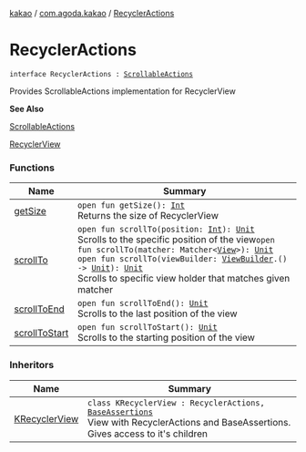 [kakao](../../index.md) / [com.agoda.kakao](../index.md) / [RecyclerActions](.)

# RecyclerActions

`interface RecyclerActions : `[`ScrollableActions`](../-scrollable-actions/index.md)

Provides ScrollableActions implementation for RecyclerView

**See Also**

[ScrollableActions](../-scrollable-actions/index.md)

[RecyclerView](https://developer.android.com/reference/android/support/v7/widget/RecyclerView.html)

### Functions

| Name | Summary |
|---|---|
| [getSize](get-size.md) | `open fun getSize(): `[`Int`](https://kotlinlang.org/api/latest/jvm/stdlib/kotlin/-int/index.html)<br>Returns the size of RecyclerView |
| [scrollTo](scroll-to.md) | `open fun scrollTo(position: `[`Int`](https://kotlinlang.org/api/latest/jvm/stdlib/kotlin/-int/index.html)`): `[`Unit`](https://kotlinlang.org/api/latest/jvm/stdlib/kotlin/-unit/index.html)<br>Scrolls to the specific position of the view`open fun scrollTo(matcher: Matcher<`[`View`](https://developer.android.com/reference/android/view/View.html)`>): `[`Unit`](https://kotlinlang.org/api/latest/jvm/stdlib/kotlin/-unit/index.html)<br>`open fun scrollTo(viewBuilder: `[`ViewBuilder`](../-view-builder/index.md)`.() -> `[`Unit`](https://kotlinlang.org/api/latest/jvm/stdlib/kotlin/-unit/index.html)`): `[`Unit`](https://kotlinlang.org/api/latest/jvm/stdlib/kotlin/-unit/index.html)<br>Scrolls to specific view holder that matches given matcher |
| [scrollToEnd](scroll-to-end.md) | `open fun scrollToEnd(): `[`Unit`](https://kotlinlang.org/api/latest/jvm/stdlib/kotlin/-unit/index.html)<br>Scrolls to the last position of the view |
| [scrollToStart](scroll-to-start.md) | `open fun scrollToStart(): `[`Unit`](https://kotlinlang.org/api/latest/jvm/stdlib/kotlin/-unit/index.html)<br>Scrolls to the starting position of the view |

### Inheritors

| Name | Summary |
|---|---|
| [KRecyclerView](../-k-recycler-view/index.md) | `class KRecyclerView : RecyclerActions, `[`BaseAssertions`](../-base-assertions/index.md)<br>View with RecyclerActions and BaseAssertions. Gives access to it's children |
